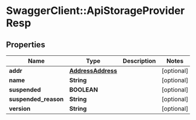 # SwaggerClient::ApiStorageProviderResp

## Properties
Name | Type | Description | Notes
------------ | ------------- | ------------- | -------------
**addr** | [**AddressAddress**](AddressAddress.md) |  | [optional] 
**name** | **String** |  | [optional] 
**suspended** | **BOOLEAN** |  | [optional] 
**suspended_reason** | **String** |  | [optional] 
**version** | **String** |  | [optional] 

